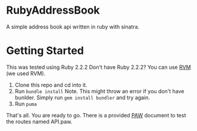 # RubyAddressBook
A simple address book api written in ruby with sinatra.

# Getting Started
This was tested using Ruby 2.2.2 Don't have Ruby 2.2.2? You can use [RVM](https://rvm.io) (we used RVM).

1. Clone this repo and cd into it.
2. Run ```bundle install``` Note. This might throw an error if you don't have bunlder. Simply run ```gem install bundler``` and try again.
3. Run ```puma```

That's all. You are ready to go. There is a provided [PAW](https://luckymarmot.com/paw) document to test the routes named API.paw.
